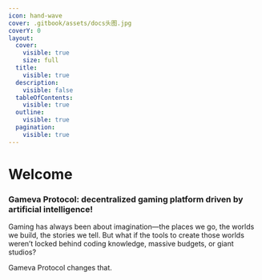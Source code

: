 ```yaml
---
icon: hand-wave
cover: .gitbook/assets/docs头图.jpg
coverY: 0
layout:
  cover:
    visible: true
    size: full
  title:
    visible: true
  description:
    visible: false
  tableOfContents:
    visible: true
  outline:
    visible: true
  pagination:
    visible: true
---
```


# Welcome

### **Gameva Protocol:** decentralized gaming platform driven by artificial intelligenc&#x65;**!**

Gaming has always been about imagination—the places we go, the worlds we build, the stories we tell. But what if the tools to create those worlds weren’t locked behind coding knowledge, massive budgets, or giant studios?

Gameva Protocol changes that.
